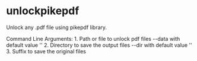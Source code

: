 # unlockpikepdf
 Unlock any .pdf file using pikepdf library.

 Command Line Arguments:
      1. Path or file to unlock pdf files --data with default value ''
      2. Directory to save the output files --dir with default value ''
      3. Suffix to save the original files

      

